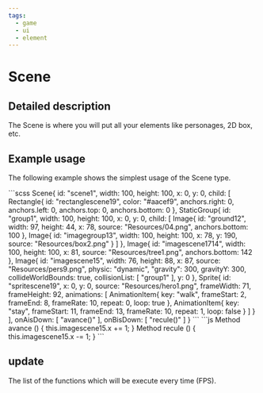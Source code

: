 ```yaml
---
tags:
  - game
  - ui
  - element
---
```

# Scene

## Detailed description
The Scene is where you will put all your elements like personages, 2D box, etc.

## Example usage
The following example shows the simplest usage of the Scene type.

<code-group>
<code-block title=".game.at" active>
```scss
Scene{
  id: "scene1",
  width: 100,
  height: 100,
  x: 0,
  y: 0,
  child: [
    Rectangle{
      id: "rectanglescene19",
      color: "#aacef9",
      anchors.right: 0,
      anchors.left: 0,
      anchors.top: 0,
      anchors.bottom: 0
    },
    StaticGroup{
      id: "group1",
      width: 100,
      height: 100,
      x: 0,
      y: 0,
      child: [
        Image{
          id: "ground12",
          width: 97,
          height: 44,
          x: 78,
          source: "Resources/04.png",
          anchors.bottom: 100
        },
        Image{
          id: "imagegroup13",
          width: 100,
          height: 100,
          x: 78,
          y: 190,
          source: "Resources/box2.png"
        }
      ]
    },
    Image{
      id: "imagescene1714",
      width: 100,
      height: 100,
      x: 81,
      source: "Resources/tree1.png",
      anchors.bottom: 142
    },
    Image{
      id: "imagescene15",
      width: 76,
      height: 88,
      x: 87,
      source: "Resources/pers9.png",
      physic: "dynamic",
      "gravity": 300,
      gravityY: 300,
      collideWorldBounds: true,
      collisionList: [
        "group1"
      ],
      y: 0
    },
    Sprite{
      id: "spritescene19",
      x: 0,
      y: 0,
      source: "Resources/hero1.png",
      frameWidth: 71,
      frameHeight: 92,
      animations: [
        AnimationItem{
          key: "walk",
          frameStart: 2,
          frameEnd: 8,
          frameRate: 10,
          repeat: 0,
          loop: true
        },
        AnimationItem{
          key: "stay",
          frameStart: 11,
          frameEnd: 13,
          frameRate: 10,
          repeat: 1,
          loop: false
        }
      ]
    }
  ],
  onAisDown: [
    "avance()"
  ],
  onBisDown: [
    "recule()"
  ]
}
```
</code-block>

<code-block title=".atObj">
```js
Method avance () { 
	this.imagescene15.x += 1; 
}
Method recule () { 
	this.imagescene15.x -= 1; 
}
```
</code-block>
</code-group>

## update <Badge text="Array" type="tip" vertical="middle"/>
The list of the functions which will be execute every time (FPS).
